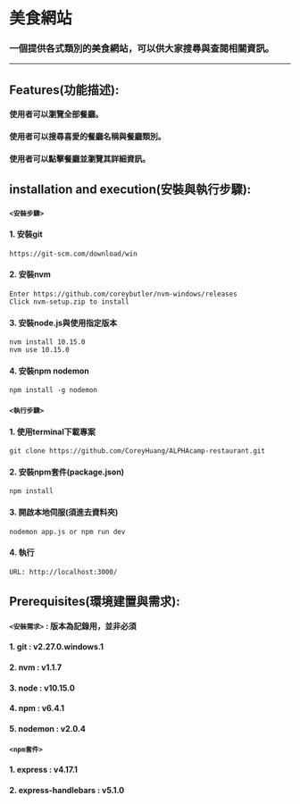 # 美食網站 
### 一個提供各式類別的美食網站，可以供大家搜尋與查閱相關資訊。

---

## Features(功能描述):
#### 使用者可以瀏覽全部餐廳。
#### 使用者可以搜尋喜愛的餐廳名稱與餐廳類別。
#### 使用者可以點擊餐廳並瀏覽其詳細資訊。


## installation and execution(安裝與執行步驟):
#### `<安裝步驟>`
#### 1. 安裝git
```
https://git-scm.com/download/win
```
#### 2. 安裝nvm
```
Enter https://github.com/coreybutler/nvm-windows/releases
Click nvm-setup.zip to install
```
#### 3. 安裝node.js與使用指定版本
```
nvm install 10.15.0
nvm use 10.15.0
```
#### 4. 安裝npm nodemon
```
npm install -g nodemon
```

#### `<執行步驟>`
#### 1. 使用terminal下載專案
```
git clone https://github.com/CoreyHuang/ALPHAcamp-restaurant.git
```
#### 2. 安裝npm套件(package.json)
```
npm install
```
#### 3. 開啟本地伺服(須進去資料夾)
```
nodemon app.js or npm run dev
```
#### 4. 執行
```
URL: http://localhost:3000/
```


## Prerequisites(環境建置與需求):
#### `<安裝需求>` : 版本為記錄用，並非必須
#### 1. git : v2.27.0.windows.1
#### 2. nvm : v1.1.7
#### 3. node : v10.15.0
#### 4. npm : v6.4.1
#### 5. nodemon : v2.0.4
#### `<npm套件>`
#### 1. express : v4.17.1
#### 2. express-handlebars : v5.1.0
